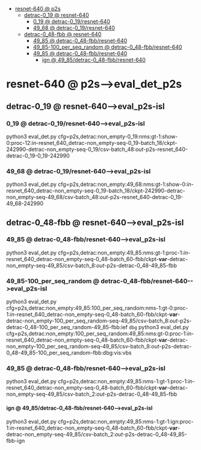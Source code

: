 <!-- MarkdownTOC -->

- [resnet-640       @ p2s](#resnet_640___p2_s_)
    - [detrac-0_19       @ resnet-640](#detrac_0_19___resnet_640_)
        - [0_19       @ detrac-0_19/resnet-640](#0_19___detrac_0_19_resnet_640_)
        - [49_68       @ detrac-0_19/resnet-640](#49_68___detrac_0_19_resnet_640_)
    - [detrac-0_48-fbb       @ resnet-640](#detrac_0_48_fbb___resnet_640_)
        - [49_85       @ detrac-0_48-fbb/resnet-640](#49_85___detrac_0_48_fbb_resnet_640_)
        - [49_85-100_per_seq_random       @ detrac-0_48-fbb/resnet-640](#49_85_100_per_seq_random___detrac_0_48_fbb_resnet_640_)
        - [49_85       @ detrac-0_48-fbb/resnet-640](#49_85___detrac_0_48_fbb_resnet_640__1)
            - [ign       @ 49_85/detrac-0_48-fbb/resnet-640](#ign___49_85_detrac_0_48_fbb_resnet_640_)

<!-- /MarkdownTOC -->
<a id="resnet_640___p2_s_"></a>
# resnet-640       @ p2s-->eval_det_p2s
<a id="detrac_0_19___resnet_640_"></a>
## detrac-0_19       @ resnet-640-->eval_p2s-isl
<a id="49_68___detrac_0_9_resnet_640_vi_d_"></a>
<a id="0_19___detrac_0_19_resnet_640_"></a>
### 0_19       @ detrac-0_19/resnet-640-->eval_p2s-isl
python3 eval_det.py cfg=p2s,detrac:non_empty-0_19:nms:gt-1:show-0:proc-12:_in_-resnet_640_detrac-non_empty-seq-0_19-batch_18/ckpt-242990-detrac-non_empty-seq-0_19/csv-batch_48:_out_-p2s-resnet_640-detrac-0_19-0_19-242990
<a id="49_68___detrac_0_19_resnet_640_"></a>
### 49_68       @ detrac-0_19/resnet-640-->eval_p2s-isl
python3 eval_det.py cfg=p2s,detrac:non_empty:49_68:nms:gt-1:show-0:_in_-resnet_640_detrac-non_empty-seq-0_19-batch_18/ckpt-242990-detrac-non_empty-seq-49_68/csv-batch_48:_out_-p2s-resnet_640-detrac-0_19-49_68-242990

<a id="detrac_0_48_fbb___resnet_640_"></a>
## detrac-0_48-fbb       @ resnet-640-->eval_p2s-isl
<a id="49_85___detrac_0_48_fbb_resnet_640_"></a>
### 49_85       @ detrac-0_48-fbb/resnet-640-->eval_p2s-isl
python3 eval_det.py cfg=p2s,detrac:non_empty:49_85:nms:gt-1:proc-1:_in_-resnet_640_detrac-non_empty-seq-0_48-batch_60-fbb/ckpt-__var__-detrac-non_empty-seq-49_85/csv-batch_8:_out_-p2s-detrac-0_48-49_85-fbb

<a id="49_85_100_per_seq_random___detrac_0_48_fbb_resnet_640_"></a>
### 49_85-100_per_seq_random       @ detrac-0_48-fbb/resnet-640-->eval_p2s-isl
python3 eval_det.py cfg=p2s,detrac:non_empty:49_85:100_per_seq_random:nms-1:gt-0:proc-1:_in_-resnet_640_detrac-non_empty-seq-0_48-batch_60-fbb/ckpt-__var__-detrac-non_empty-100_per_seq_random-seq-49_85/csv-batch_8:_out_-p2s-detrac-0_48-100_per_seq_random-49_85-fbb:ief
`dbg`
python3 eval_det.py cfg=p2s,detrac:non_empty:100_per_seq_random:49_85:nms:gt-0:proc-1:_in_-resnet_640_detrac-non_empty-seq-0_48-batch_60-fbb/ckpt-__var__-detrac-non_empty-100_per_seq_random-seq-49_85/csv-batch_8:_out_-p2s-detrac-0_48-49_85-100_per_seq_random-fbb:dbg:vis:vbs
<a id="49_85___detrac_0_48_fbb_resnet_640__1"></a>
### 49_85       @ detrac-0_48-fbb/resnet-640-->eval_p2s-isl
python3 eval_det.py cfg=p2s,detrac:non_empty:49_85:nms-1:gt-1:proc-1:_in_-resnet_640_detrac-non_empty-seq-0_48-batch_60-fbb/ckpt-__var__-detrac-non_empty-seq-49_85/csv-batch_2:_out_-p2s-detrac-0_48-49_85-fbb
<a id="ign___49_85_detrac_0_48_fbb_resnet_640_"></a>
#### ign       @ 49_85/detrac-0_48-fbb/resnet-640-->eval_p2s-isl
python3 eval_det.py cfg=p2s,detrac:non_empty:49_85:nms-1:gt-1:ign:proc-1:_in_-resnet_640_detrac-non_empty-seq-0_48-batch_60-fbb/ckpt-__var__-detrac-non_empty-seq-49_85/csv-batch_2:_out_-p2s-detrac-0_48-49_85-fbb-ign

